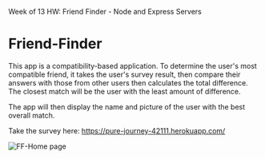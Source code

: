 Week of 13 HW: Friend Finder - Node and Express Servers


# Friend-Finder

This app is a compatibility-based application. To determine the user's most compatible friend, it takes the user's survey result, then compare their answers with those from other users then calculates the total difference.  The closest match will be the user with the least amount of difference.

The app will then display the name and picture of the user with the best overall match.

Take the survey here:  https://pure-journey-42111.herokuapp.com/ 

![FF-Home page](./public/assets/images/friends.png)